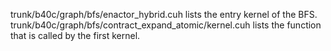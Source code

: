 trunk/b40c/graph/bfs/enactor_hybrid.cuh lists the entry kernel of the BFS.
trunk/b40c/graph/bfs/contract_expand_atomic/kernel.cuh  lists the function that is called by the first kernel.
